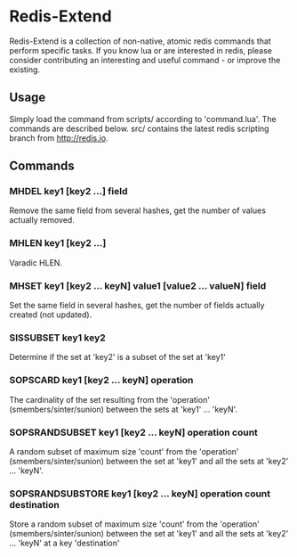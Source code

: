 # Redis-Extend

Redis-Extend is a collection of non-native, atomic redis commands that perform specific tasks. 
If you know lua or are interested in redis, please consider contributing an interesting and useful command - or improve the existing.

## Usage
Simply load the command from scripts/ according to 'command.lua'. The commands are described below.
src/ contains the latest redis scripting branch from http://redis.io.
    
## Commands

### MHDEL key1 [key2 ...] field
Remove the same field from several hashes, get the number of values actually removed.

### MHLEN key1 [key2 ...]
Varadic HLEN.

### MHSET key1 [key2 ... keyN] value1 [value2 ... valueN] field
Set the same field in several hashes, get the number of fields actually created (not updated).

### SISSUBSET key1 key2 
Determine if the set at 'key2' is a subset of the set at 'key1'

### SOPSCARD key1 [key2 ... keyN] operation
The cardinality of the set resulting from the 'operation' (smembers/sinter/sunion) between the sets at 'key1' ... 'keyN'.

### SOPSRANDSUBSET key1 [key2 ... keyN] operation count
A random subset of maximum size 'count' from the 'operation' (smembers/sinter/sunion) between the set at 'key1' and all the sets at 'key2' ... 'keyN'.

### SOPSRANDSUBSTORE key1 [key2 ... keyN] operation count destination
Store a random subset of maximum size 'count' from the 'operation' (smembers/sinter/sunion) between the set at 'key1' and all the sets at 'key2' ... 'keyN' at a key 'destination'